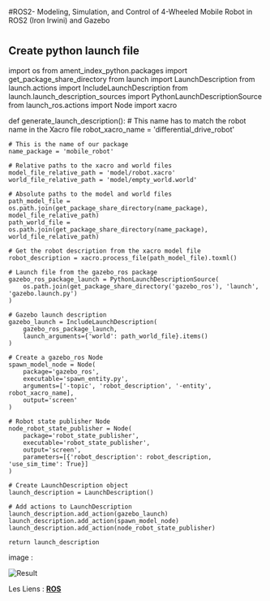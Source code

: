 #ROS2- Modeling, Simulation, and Control of 4-Wheeled Mobile Robot in ROS2 (Iron Irwini) and Gazebo <h1>
 
## Create python launch file
import os
from ament_index_python.packages import get_package_share_directory
from launch import LaunchDescription
from launch.actions import IncludeLaunchDescription
from launch.launch_description_sources import PythonLaunchDescriptionSource
from launch_ros.actions import Node
import xacro

def generate_launch_description():
    # This name has to match the robot name in the Xacro file
    robot_xacro_name = 'differential_drive_robot'
    
    # This is the name of our package
    name_package = 'mobile_robot'
    
    # Relative paths to the xacro and world files
    model_file_relative_path = 'model/robot.xacro'
    world_file_relative_path = 'model/empty_world.world'
    
    # Absolute paths to the model and world files
    path_model_file = os.path.join(get_package_share_directory(name_package), model_file_relative_path)
    path_world_file = os.path.join(get_package_share_directory(name_package), world_file_relative_path)
    
    # Get the robot description from the xacro model file
    robot_description = xacro.process_file(path_model_file).toxml()
    
    # Launch file from the gazebo_ros package
    gazebo_ros_package_launch = PythonLaunchDescriptionSource(
        os.path.join(get_package_share_directory('gazebo_ros'), 'launch', 'gazebo.launch.py')
    )
    
    # Gazebo launch description
    gazebo_launch = IncludeLaunchDescription(
        gazebo_ros_package_launch,
        launch_arguments={'world': path_world_file}.items()
    )
    
    # Create a gazebo_ros Node
    spawn_model_node = Node(
        package='gazebo_ros',
        executable='spawn_entity.py',
        arguments=['-topic', 'robot_description', '-entity', robot_xacro_name],
        output='screen'
    )
    
    # Robot state publisher Node
    node_robot_state_publisher = Node(
        package='robot_state_publisher',
        executable='robot_state_publisher',
        output='screen',
        parameters=[{'robot_description': robot_description, 'use_sim_time': True}]
    )
    
    # Create LaunchDescription object
    launch_description = LaunchDescription()
    
    # Add actions to LaunchDescription
    launch_description.add_action(gazebo_launch)
    launch_description.add_action(spawn_model_node)
    launch_description.add_action(node_robot_state_publisher)
    
    return launch_description


 

 
image :


![Result](https://github.com/user-attachments/assets/36d4440a-a85b-464c-9c31-022f47c2026c)


 
 

 
Les Liens : 
  [**ROS**]([[https://docs.ros.org/en/rolling/index.html](https://www.youtube.com/watch?v=w6Kvq7ac-J8)](https://www.youtube.com/watch?v=9Cl6utP-xig))
